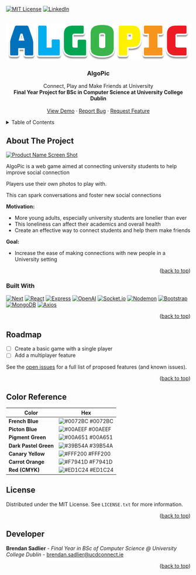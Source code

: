 <a name="readme-top"></a>

<!-- Project Shields --->
[![MIT License][license-shield]][license-url]
[![LinkedIn][linkedin-shield]][linkedin-url]

<!-- PROJECT LOGO -->
<br />
<div align="center">
  <a href="https://github.com/othneildrew/Best-README-Template">
    <img src="/images/AlgoPic.png" alt="Logo" height="100">
  </a>

  <h3 align="center">AlgoPic</h3>

  <p align="center">
    Connect, Play and Make Friends at University
    <br />
    <strong>Final Year Project for BSc in Computer Science at University College Dublin</strong>
    <br />
    <br />
    <a href="https://csgitlab.ucd.ie/brendan-sadlier/fyp_algopic">View Demo</a>
    ·
    <a href="https://csgitlab.ucd.ie/brendan-sadlier/fyp_algopic/-/issues">Report Bug</a>
    ·
    <a href="https://csgitlab.ucd.ie/brendan-sadlier/fyp_algopic/-/issues">Request Feature</a>
  </p>
</div>

<!-- TABLE OF CONTENTS -->
<details>
  <summary>Table of Contents</summary>
  <ol>
    <li>
      <a href="#about-the-project">About The Project</a>
      <ul>
        <li><a href="#built-with">Built With</a></li>
      </ul>
    </li>
    <li>
      <a href="#getting-started">Getting Started</a>
      <ul>
        <li><a href="#prerequisites">Prerequisites</a></li>
        <li><a href="#installation">Installation</a></li>
      </ul>
    </li>
    <li><a href="#usage">Usage</a></li>
    <li><a href="#roadmap">Roadmap</a></li>
    <li><a href=#color-ref>Color Reference</a></li>
    <li><a href="#contributing">Contributing</a></li>
    <li><a href="#license">License</a></li>
    <li><a href="#contact">Contact</a></li>
    <li><a href="#acknowledgments">Acknowledgments</a></li>
  </ol>
</details>

<!-- ABOUT THE PROJECT -->
## About The Project

[![Product Name Screen Shot][product-screenshot]](#readme-top)

AlgoPic is a web game aimed at connecting university students to help improve social connection

Players use their own photos to play with. 

This can spark conversations and foster new social connections

**Motivation:**
* More young adults, especially university students are lonelier than ever
* This loneliness can affect their academics and overall health 
* Create an effective way to connect students and help them make friends

**Goal:**
* Increase the ease of making connections with new people in a University setting

<p align="right">(<a href="#readme-top">back to top</a>)</p>

### Built With

[![Next][Node.js]][Node-url]
[![React][React.js]][React-url]
[![Express][Express.js]][Express-url]
[![OpenAI][OpenAI]][OpenAI-url]
[![Socket.io][Socket.io]][Socket.io-url]
[![Nodemon][Nodemon]][Nodemon-url]
[![Bootstrap][Bootstrap]][Bootstrap-url]
[![MongoDB][MongoDB]][MongoDB-url]
[![Axios][Axios]][Axios-url]
  
<p align="right">(<a href="#readme-top">back to top</a>)</p>

<!-- ROADMAP -->
## Roadmap

- [ ] Create a basic game with a single player
- [ ] Add a multiplayer feature

See the [open issues](https://csgitlab.ucd.ie/brendan-sadlier/fyp_algopic/-/issues) for a full list of proposed features (and known issues).

<p align="right">(<a href="#readme-top">back to top</a>)</p>

<!-- COLOR PALETTE -->

## Color Reference

| Color             | Hex                                                                |
| ----------------- | ------------------------------------------------------------------ |
| **French Blue** | ![#0072BC](https://via.placeholder.com/10/0072BC?text=+) #0072BC |
| **Picton Blue** | ![#00AEEF](https://via.placeholder.com/10/00AEEF?text=+) #00AEEF |
| **Pigment Green** | ![#00A651](https://via.placeholder.com/10/00A651?text=+) #00A651 |
| **Dark Pastel Green** | ![#39B54A](https://via.placeholder.com/10/39B54A?text=+) #39B54A |
| **Canary Yellow** | ![#FFF200](https://via.placeholder.com/10/FFF200?text=+) #FFF200 |
| **Carrot Orange** | ![#F7941D](https://via.placeholder.com/10/F7941D?text=+) #F7941D |
| **Red (CMYK)** | ![#ED1C24](https://via.placeholder.com/10/ED1C24?text=+) #ED1C24 |


<!-- LICENSE -->
## License

Distributed under the MIT License. See `LICENSE.txt` for more information.

<p align="right">(<a href="#readme-top">back to top</a>)</p>



<!-- CONTACT -->
## Developer

**Brendan Sadlier** - *Final Year in BSc of Computer Science @ University College Dublin* - brendan.sadlier@ucdconnect.ie

<p align="right">(<a href="#readme-top">back to top</a>)</p>


<!-- MARKDOWN LINKS & IMAGES --->
[license-shield]: https://img.shields.io/github/license/othneildrew/Best-README-Template.svg?style=for-the-badge
[license-url]: https://csgitlab.ucd.ie/brendan-sadlier/fyp_algopic/blob/master/LICENSE.txt
[linkedin-shield]: https://img.shields.io/badge/-LinkedIn-black.svg?style=for-the-badge&logo=linkedin&colorB=0A66C2
[linkedin-url]: https://www.linkedin.com/in/brendan-sadlier-24672823a
[product-screenshot]: https://placehold.co/1000x600?text=Product+Screenshot+Here
[Node.js]: https://img.shields.io/badge/node.js-339933?style=for-the-badge&logo=nextdotjs&logoColor=white
[Node-url]: https://nodejs.org/en
[React.js]: https://img.shields.io/badge/React-20232A?style=for-the-badge&logo=react&logoColor=61DAFB
[React-url]: https://reactjs.org/
[Express.js]: https://img.shields.io/badge/express-000000?style=for-the-badge&logo=express&logoColor=white
[Express-url]: https://expressjs.com/
[OpenAI]: https://img.shields.io/badge/OpenAI-412991?style=for-the-badge&logo=openai&logoColor=white
[OpenAI-url]: https://openai.com/
[Socket.io]: https://img.shields.io/badge/Socket.io-010101?style=for-the-badge&logo=socketdotio&logoColor=white
[Socket.io-url]: https://socket.io/
[Nodemon]: https://img.shields.io/badge/Nodemon-76D04B?style=for-the-badge&logo=nodemon&logoColor=white
[Nodemon-url]: https://nodemon.io/
[Bootstrap]: https://img.shields.io/badge/Bootstrap-7952B3?style=for-the-badge&logo=bootstrap&logoColor=white
[Bootstrap-url]: https://getbootstrap.com/
[MongoDB]: https://img.shields.io/badge/mongodb-47A248?style=for-the-badge&logo=mongodb&logoColor=white
[MongoDB-url]: https://www.mongodb.com/
[Axios]: https://img.shields.io/badge/axios-5A29E4?style=for-the-badge&logo=axios&logoColor=white
[Axios-url]: https://axios-http.com/